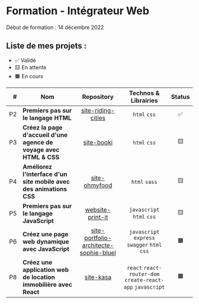 # Formation - Intégrateur Web

Début de formation : 14 décembre 2022

## Liste de mes projets :

- ✅ Validé
- 🟨 En attente
- 🟧 En cours

| # | Nom | Repository | Technos & Librairies | Status |
|-:|-|:-:|:-:|:-:|
| P2 | **Premiers pas sur le langage HTML** | [site-riding-cities](https://github.com/boysers/site-riding-cities) | `html` `css` | ✅ |
| P3 | **Créez la page d'accueil d'une agence de voyage avec HTML & CSS** | [site-booki](https://github.com/boysers/site-booki) | `html` `css` | 🟨 |
| P4 | **Améliorez l'interface d'un site mobile avec des animations CSS** | [site-ohmyfood](https://github.com/boysers/site-ohmyfood/) | `html` `sass` | 🟨 |
| P5 | **Premiers pas sur le langage JavaScript** | [website-print-it](https://github.com/boysers/website-print-it) | `javascript` `html` `css` | 🟨 |
| P6 | **Créez une page web dynamique avec JavaScript** | [site-portfolio-architecte-sophie-bluel](https://github.com/boysers/site-portfolio-architecte-sophie-bluel) | `javascript` `express` `swagger` `html` `css` | 🟧 |
| P8 | **Créez une application web de location immobilière avec React** | [site-kasa](https://github.com/boysers/site-kasa) | `react` `react-router-dom` `create-react-app` `javascript` | 🟧 |
